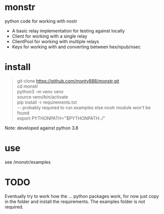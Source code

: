 # monstr

python code for working with nostr

* A basic relay implementation for testing against locally
* Client for working with a single relay
* ClientPool for working with multiple relays
* Keys for working with and converting between hex/npub/nsec

# install
> git clone https://github.com/monty888/monstr.git  
> cd monstr  
> python3 -m venv venv  
> source venv/bin/activate  
> pip install -r requirements.txt  
> -- probably required to run examples else nostr module won't be found  
> export PYTHONPATH="$PYTHONPATH:./"

Note: developed against python 3.8

# use 
see /monstr/examples

# TODO

Eventually try to work how the ... python packages work, for now just copy in the folder and install the requirements.
The examples folder is not required.
